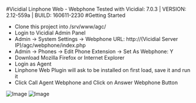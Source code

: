 #Vicidial Linphone Web - Webphone
Tested with Vicidial: 7.0.3 | VERSION: 2.12-559a | BUILD: 160611-2230
#Getting Started
<ul>
  <li>Clone this project into /srv/www/agc/</li>
  <li>Login to Vicidial Admin Panel</li>
  <li>Admin -> System Settings -> Webphone URL: http://(Vicidial Server IP)/agc/webphone/index.php</li>
  <li>Admin -> Phones -> Edit Phone Extension -> Set As Webphone: Y</Li>
  <li>Download Mozilla Firefox or Internet Explorer</li>
  <li>Login as Agent</li>
  <li>Linphone Web Plugin will ask to be installed on first load, save it and run it</li>
  <li>Click Call Agent Webphone and Click on Answer Webphone Button</li>
</ul>
<img src="http://i.imgur.com/CPCDBls.png" alt="Image">
<img src="http://i.imgur.com/edPWn9B.png" alt="Image">
